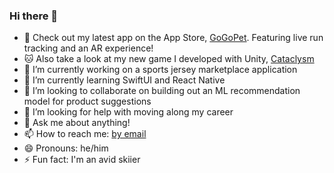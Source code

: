 ### Hi there 👋

- 🐶 Check out my latest app on the App Store, [GoGoPet](https://apps.apple.com/us/app/gogopet/id1616920906). Featuring live run tracking and an AR experience!
- 🐱 Also take a look at my new game I developed with Unity, [Cataclysm](https://simmer.io/@aaronkbutler/cataclysm)
- 🔭 I’m currently working on a sports jersey marketplace application
- 🌱 I’m currently learning SwiftUI and React Native
- 👯 I’m looking to collaborate on building out an ML recommendation model for product suggestions
- 🤔 I’m looking for help with moving along my career
- 💬 Ask me about anything!
- 📫 How to reach me: [by email](mailto:aaronkbutler@icloud.com)
- 😄 Pronouns: he/him
- ⚡ Fun fact: I'm an avid skiier
